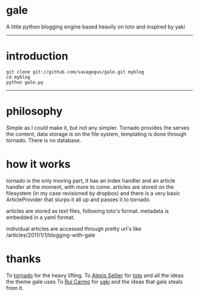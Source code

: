 gale
=============

A little python blogging engine based heavily on toto and inspired by yaki
***

introduction
=============

    git clone git://github.com/savagegus/gale.git myblog
    cd myblog
    python gale.py
***

philosophy
=============

Simple as I could make it, but not any simpler. Tornado provides the serves the content, data storage is on the file system, templating is done through tornado. There is no database.

how it works
=============

tornado is the only moving part, it has an index handler and an article handler at the moment, with more to come. articles are stored on the filesystem (in my case revisioned by dropbox) and there is a very basic ArticleProvider that slurps it all up and passes it to tornado.

articles are stored as text files, following toto's format. metadata is embedded in a yaml format.

individual articles are accessed through pretty url's like /articles/2011/1/1/blogging-with-gale

thanks
=============
To [tornado]("http://www.tornadoweb.org/") for the heavy lifting.
To [Alexis Sellier]("http://cloudhead.io") for [toto]("https://github.com/cloudhead/toto") and all the ideas the theme gale uses
To [Rui Carmo]("http://the.taoofmac.com") for [yaki]("http://code.google.com/p/yaki/") and the ideas that gale steals from it.
